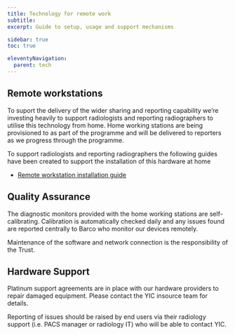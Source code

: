 ```yaml
---
title: Technology for remote work
subtitle:
excerpt: Guide to setup, usage and support mechanisms

sidebar: true
toc: true

eleventyNavigation:
  parent: tech
---
```


## Remote workstations

To suport the delivery of the wider sharing and reporting capability we’re investing heavily to support radiologists and reporting radiographers to utilise this technology from home.  Home working stations are being provisioned to as part of the programme and will be delivered to reporters as we progress through the programme.

To support radiologists and reporting radiographers the following guides have been created to support the installation of this hardware at home

* [Remote workstation installation guide](https://yorkshireimaging.nhs.uk/tech/how-to-setup/)

## Quality Assurance

The diagnostic monitors provided with the home working stations are self-calibrating.  Calibration is automatically checked daily and any issues found are reported centrally to Barco who monitor our devices remotely.

Maintenance of the software and network connection is the responsibility of the Trust.

## Hardware Support

Platinum support agreements are in place with our hardware providers to repair damaged equipment. Please contact the YIC insource team for details.

Reporting of issues should be raised by end users via their radiology support (i.e. PACS manager or radiology IT) who will be able to contact YIC.

